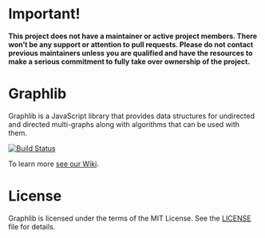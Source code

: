 
# Important!

**This project does not have a maintainer or active project members. There won’t be any support or attention to pull requests. Please do not contact previous maintainers unless you are qualified and have the resources to make a serious commitment to fully take over ownership of the project.**



# Graphlib

Graphlib is a JavaScript library that provides data structures for undirected
and directed multi-graphs along with algorithms that can be used with them.

[![Build Status](https://secure.travis-ci.org/dagrejs/graphlib.svg)](http://travis-ci.org/dagrejs/graphlib)

To learn more [see our Wiki](https://github.com/cpettitt/graphlib/wiki).

# License

Graphlib is licensed under the terms of the MIT License. See the
[LICENSE](LICENSE) file
for details.

[npm package manager]: http://npmjs.org/
